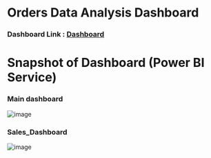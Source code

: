 # Orders Data Analysis Dashboard

### Dashboard Link : [**Dashboard**](https://app.powerbi.com/view?r=eyJrIjoiZDhmYzA3NDEtYzNkOS00ZTAzLWFlODktZmIzMmZmN2VmZjVjIiwidCI6ImQzMmJiZmRkLTNlZTUtNGE3Ny04Mjk2LTlmZThkYzQyNzVjMSJ9)


# Snapshot of Dashboard (Power BI Service)

### Main dashboard

![image](https://github.com/user-attachments/assets/07a58611-f140-434c-aff8-221df09de7b9)

### Sales_Dashboard

![image](https://github.com/user-attachments/assets/c121c80b-4d4b-478a-83b1-57534f7be774)







